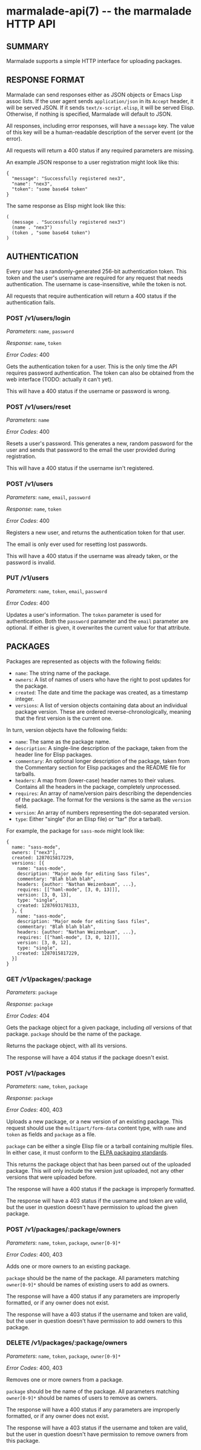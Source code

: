 marmalade-api(7) -- the marmalade HTTP API
==========================================

## SUMMARY

Marmalade supports a simple HTTP interface for uploading packages.

## RESPONSE FORMAT

Marmalade can send responses either as JSON objects or Emacs Lisp assoc lists.
If the user agent sends `application/json` in its `Accept` header, it will be
served JSON. If it sends `text/x-script.elisp`, it will be served Elisp.
Otherwise, if nothing is specified, Marmalade will default to JSON.

All responses, including error responses, will have a `message` key. The value
of this key will be a human-readable description of the server event (or the
error).

All requests will return a 400 status if any required parameters are missing.

An example JSON response to a user registration might look like this:

    {
      "message": "Successfully registered nex3",
      "name": "nex3",
      "token": "some base64 token"
    }

The same response as Elisp might look like this:

    (
      (message . "Successfully registered nex3")
      (name . "nex3")
      (token , "some base64 token")
    )


## AUTHENTICATION

Every user has a randomly-generated 256-bit authentication token. This token and
the user's username are required for any request that needs authentication. The
username is case-insensitive, while the token is not.

All requests that require authentication will return a 400 status if the
authentication fails.

### POST /v1/users/login

*Parameters*: `name`, `password`

*Response*: `name`, `token`

*Error Codes*: 400

Gets the authentication token for a user. This is the only time the API requires
password authentication. The token can also be obtained from the web interface
(TODO: actually it can't yet).

This will have a 400 status if the username or password is wrong.

### POST /v1/users/reset

*Parameters*: `name`

*Error Codes*: 400

Resets a user's password. This generates a new, random password for the
user and sends that password to the email the user provided during
registration.

This will have a 400 status if the username isn't registered.

### POST /v1/users

*Parameters*: `name`, `email`, `password`

*Response*: `name`, `token`

*Error Codes*: 400

Registers a new user, and returns the authentication token for that user.

The email is only ever used for resetting lost passwords.

This will have a 400 status if the username was already taken, or the password
is invalid.

### PUT /v1/users

*Parameters*: `name`, `token`, `email`, `password`

*Error Codes*: 400

Updates a user's information. The `token` parameter is used for authentication.
Both the `password` parameter and the `email` parameter are optional. If either
is given, it overwrites the current value for that attribute.


## PACKAGES

Packages are represented as objects with the following fields:

* `name`: The string name of the package.
* `owners`: A list of names of users who have the right to post updates for
    the package.
* `created`: The date and time the package was created, as a timestamp integer.
* `versions`: A list of version objects containing data about an individual
    package version. These are ordered reverse-chronologically, meaning that the
    first version is the current one.

In turn, version objects have the following fields:

* `name`: The same as the package name.
* `description`: A single-line description of the package, taken from the
    header line for Elisp packages.
* `commentary`: An optional longer description of the package, taken from
    the Commentary section for Elisp packages and the README file for
    tarballs.
* `headers`: A map from (lower-case) header names to their values. Contains all
    the headers in the package, completely unprocessed.
* `requires`: An array of name/version pairs describing the dependencies of
    the package. The format for the versions is the same as the `version`
    field.
* `version`: An array of numbers representing the dot-separated version.
* `type`: Either "single" (for an Elisp file) or "tar" (for a tarball).

For example, the package for `sass-mode` might look like:

    {
      name: "sass-mode",
      owners: ["nex3"],
      created: 1287015817229,
      versions: [{
        name: "sass-mode",
        description: "Major mode for editing Sass files",
        commentary: "Blah blah blah",
        headers: {author: "Nathan Weizenbaum", ...},
        requires: [["haml-mode", [3, 0, 13]]],
        version: [3, 0, 13],
        type: "single",
        created: 1287693178133,
      }, {
        name: "sass-mode",
        description: "Major mode for editing Sass files",
        commentary: "Blah blah blah",
        headers: {author: "Nathan Weizenbaum", ...},
        requires: [["haml-mode", [3, 0, 12]]],
        version: [3, 0, 12],
        type: "single",
        created: 1287015817229,
      }]
    }


### GET /v1/packages/:package

*Parameters*: `package`

*Response*: `package`

*Error Codes*: 404

Gets the package object for a given package, including *all* versions of that
package. `package` should be the name of the package.

Returns the package object, with all its versions.

The response will have a 404 status if the package doesn't exist.


### POST /v1/packages

*Parameters*: `name`, `token`, `package`

*Response*: `package`

*Error Codes*: 400, 403

Uploads a new package, or a new version of an existing package. This request
should use the `multipart/form-data` content type, with `name` and `token` as
fields and `package` as a file.

`package` can be either a single Elisp file or a tarball containing multiple
files. In either case, it must conform to the [ELPA packaging
standards](http://tromey.com/elpa/upload.html).

This returns the package object that has been parsed out of the uploaded
package. This will only include the version just uploaded, not any other
versions that were uploaded before.

The response will have a 400 status if the package is improperly formatted.

The response will have a 403 status if the username and token are valid, but the
user in question doesn't have permission to upload the given package.


### POST /v1/packages/:package/owners

*Parameters*: `name`, `token`, `package`, `owner[0-9]*`

*Error Codes*: 400, 403

Adds one or more owners to an existing package.

`package` should be the name of the package. All parameters matching
`owner[0-9]*` should be names of existing users to add as owners.

The response will have a 400 status if any parameters are improperly formatted,
or if any owner does not exist.

The response will have a 403 status if the username and token are valid, but the
user in question doesn't have permission to add owners to this package.


### DELETE /v1/packages/:package/owners

*Parameters*: `name`, `token`, `package`, `owner[0-9]*`

*Error Codes*: 400, 403

Removes one or more owners from a package.

`package` should be the name of the package. All parameters matching
`owner[0-9]*` should be names of users to remove as owners.

The response will have a 400 status if any parameters are improperly formatted,
or if any owner does not exist.

The response will have a 403 status if the username and token are valid, but the
user in question doesn't have permission to remove owners from this package.
